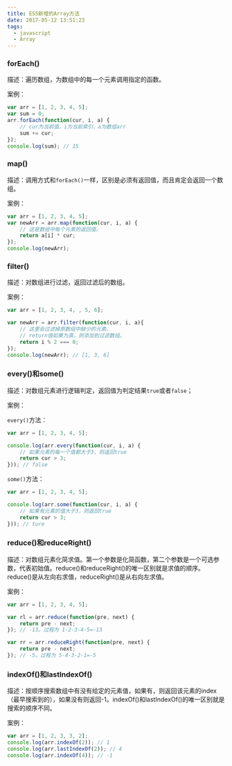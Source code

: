 ```yaml
---
title: ES5新增的Array方法
date: 2017-05-12 13:51:23
tags:
  - javascript
  - Array
---
```


### forEach()

描述：遍历数组，为数组中的每一个元素调用指定的函数。

案例：

```javascript
var arr = [1, 2, 3, 4, 5];
var sum = 0;
arr.forEach(function(cur, i, a) {
    // cur为当前值，i为当前索引，a为数组arr
    sum += cur;
});
console.log(sum); // 15
```
<!--more-->

### map()

描述：调用方式和`forEach()`一样，区别是必须有返回值，而且肯定会返回一个数组。

案例：

```javascript
var arr = [1, 2, 3, 4, 5];
var newArr = arr.map(function(cur, i, a) {
    // 这是数组中每个元素的返回值。
    return a[i] * cur;
});
console.log(newArr);
```

### filter()

描述：对数组进行过滤，返回过滤后的数组。

案例：

```javascript
var arr = [1, 2, 3, 4, , 5, 6];

var newArr = arr.filter(function(cur, i, a){
    // 这里会过滤掉原数组中缺少的元素。
    // return值如果为真，则添加到过滤数组。
    return i % 2 === 0;
});
console.log(newArr); // [1, 3, 6]
```

### every()和some()

描述：对数组元素进行逻辑判定，返回值为判定结果`true`或者`false`；

案例：

`every()`方法：

```javascript
var arr = [1, 2, 3, 4, 5];

console.log(arr.every(function(cur, i, a) {
    // 如果元素的每一个值都大于3，则返回true
    return cur > 3;
})); // false
```
`some()`方法：
```javascript
var arr = [1, 2, 3, 4, 5];

console.log(arr.some(function(cur, i, a) {
    // 如果有元素的值大于3，则返回true
    return cur > 3;
})); // ture
```

### reduce()和reduceRight()

描述：对数组元素化简求值。第一个参数是化简函数，第二个参数是一个可选参数，代表初始值。reduce()和reduceRight()的唯一区别就是求值的顺序。reduce()是从左向右求值，reduceRight()是从右向左求值。

案例：

```javascript
var arr = [1, 2, 3, 4, 5];

var rl = arr.reduce(function(pre, next) {
    return pre - next;
}); // -13。过程为 1-2-3-4-5=-13

var rr = arr.reduceRight(function(pre, next) {
    return pre - next;
}); // -5。过程为 5-4-3-2-1=-5
```

### indexOf()和lastIndexOf()

描述：按顺序搜索数组中有没有给定的元素值，如果有，则返回该元素的index（最早搜索到的），如果没有则返回-1。indexOf()和lastIndexOf()的唯一区别就是搜索的顺序不同。

案例：

```javascript
var arr = [1, 2, 3, 3, 2];
console.log(arr.indexOf(2)); // 1
console.log(arr.lastIndexOf(2)); // 4
console.log(arr.indexOf(4)); // -1
```
